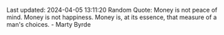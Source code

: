 Last updated: 2024-04-05 13:11:20
Random Quote: Money is not peace of mind. Money is not happiness. Money is, at its essence, that measure of a man's choices. - Marty Byrde